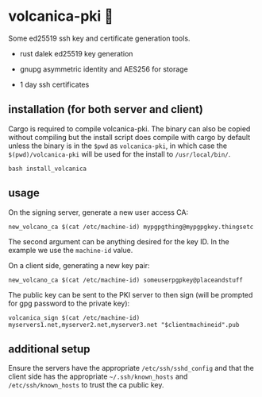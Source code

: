 # volcanica-pki 🌋

Some ed25519 ssh key and certificate generation tools.

- rust dalek ed25519 key generation

- gnupg asymmetric identity and AES256 for storage

- 1 day ssh certificates

## installation (for both server and client)

Cargo is required to compile volcanica-pki. The binary can also be copied without compiling but the install script does compile with cargo by default unless the binary is in the `$pwd` as `volcanica-pki`, in which case the `$(pwd)/volcanica-pki` will be used for the install to `/usr/local/bin/`.

```
bash install_volcanica
```

## usage

On the signing server, generate a new user access CA:

```
new_volcano_ca $(cat /etc/machine-id) mypgpgthing@mypgpgkey.thingsetc
```

The second argument can be anything desired for the key ID. In the example we use the `machine-id` value.

On a client side, generating a new key pair:

```
new_volcano_ca $(cat /etc/machine-id) someuserpgpkey@placeandstuff
```

The public key can be sent to the PKI server to then sign (will be prompted for gpg password to the private key):

```
volcanica_sign $(cat /etc/machine-id) myservers1.net,myserver2.net,myserver3.net "$clientmachineid".pub
```

## additional setup

Ensure the servers have the appropriate `/etc/ssh/sshd_config` and that the client side has the appropriate `~/.ssh/known_hosts` and `/etc/ssh/known_hosts` to trust the ca public key.
